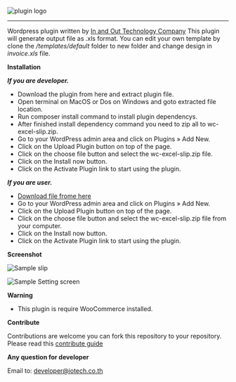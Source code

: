 
![plugin logo](https://iotech.co.th/wp-content/uploads/2017/11/wcxs.png) 

------------

Wordpress plugin written by [In and Out Technology Company](https://iotech.co.th)
This plugin will generate output file as .xls format.
You can edit your own template by clone the */templates/default* folder to new folder and change design in *invoice.xls* file.


**Installation**

***If you are developer.***
- Download the plugin from here and extract plugin file.
- Open terminal on MacOS or Dos on Windows and goto extracted file location.
- Run composer install command to install plugin dependencys.
- After finished install dependency command you need to zip all to wc-excel-slip.zip.
- Go to your WordPress admin area and click on Plugins » Add New.
- Click on the Upload Plugin button on top of the page.
- Click on the choose file button and select the wc-excel-slip.zip file.
- Click on the Install now button.
- Click on the Activate Plugin link to start using the plugin.


***If you are user.***
- [Download file frome here](https://github.com/iotech-thailand/wc-excel-slip/raw/master/files/wc-excel-slip.zip)
- Go to your WordPress admin area and click on Plugins » Add New.
- Click on the Upload Plugin button on top of the page.
- Click on the choose file button and select the wc-excel-slip.zip file from your computer.
- Click on the Install now button.
- Click on the Activate Plugin link to start using the plugin.

**Screenshot**

![Sample slip](https://iotech.co.th/wp-content/uploads/2017/06.40.34.png)

![Sample Setting screen](https://iotech.co.th/wp-content/uploads/2017/06.41.22.png)


**Warning**
 - This plugin is require WooCommerce installed.


**Contribute**

Contributions are welcome you can fork this repository to your repository.
Please read this [contribute guide](https://github.com/iotech-thailand/wc-excel-slip/blob/master/CONTRIBUTING.md)


**Any question for developer**

Email to: [developer@iotech.co.th](developer@iotech.co.th)
